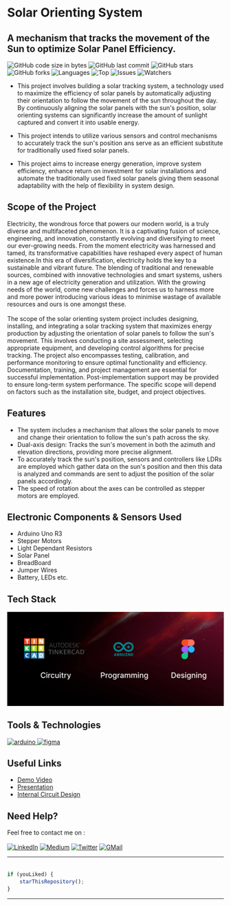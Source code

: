 # Solar Orienting System
## A mechanism that tracks the movement of the Sun to optimize Solar Panel Efficiency.

![GitHub code size in bytes](https://img.shields.io/github/languages/code-size/Raj82862/SOS)
![GitHub last commit](https://img.shields.io/github/last-commit/Raj82862/SOS)
![GitHub stars](https://img.shields.io/packagist/stars/Raj82862/SOS)
![GitHub forks](https://img.shields.io/github/forks/Raj82862/SOS)
![Languages](https://img.shields.io/sourceforge/languages/SOS)
![Top](https://img.shields.io/github/languages/top/Raj82862/SOS)
![Issues](https://img.shields.io/github/issues/Raj82862/SOS)
![Watchers](https://img.shields.io/github/watchers/Raj82862/SOS)

* This project involves building a solar tracking system, a technology used to maximize the efficiency of solar panels by automatically adjusting their orientation to follow the movement of the sun throughout the day. By continuously aligning the solar panels with the sun's position, solar orienting systems can significantly increase the amount of sunlight captured and convert it into usable energy.

* This project intends to utilize various sensors and control mechanisms to accurately track the sun's position ans serve as an efficient substitute for traditionally used fixed solar panels.

* This project aims to increase energy generation, improve system efficiency, enhance return on investment for solar installations and automate the traditionally used fixed solar panels giving them seasonal adaptability with the help of flexibility in system design. 

## Scope of the Project 
Electricity, the wondrous force that powers our modern world, is a truly diverse and multifaceted phenomenon. It is a captivating fusion of science, engineering, and innovation, constantly evolving and diversifying to meet our ever-growing needs. From the moment electricity was harnessed and tamed, its transformative capabilities have reshaped every aspect of human existence.In this era of diversification, electricity holds the key to a sustainable and vibrant future. The blending of traditional and renewable sources, combined with innovative technologies and smart systems, ushers in a new age of electricity generation and utilization. With the growing needs of the world, come new challenges and forces us to harness more and more power introducing various ideas to minimise wastage of available resources and ours is one amongst these.
<br /><br />
The scope of the solar orienting system project includes designing, installing, and integrating a solar tracking system that maximizes energy production by adjusting the orientation of solar panels to follow the sun's movement. This involves conducting a site assessment, selecting appropriate equipment, and developing control algorithms for precise tracking. The project also encompasses testing, calibration, and performance monitoring to ensure optimal functionality and efficiency. Documentation, training, and project management are essential for successful implementation. Post-implementation support may be provided to ensure long-term system performance. The specific scope will depend on factors such as the installation site, budget, and project objectives.

## Features
   - The system includes a mechanism that allows the solar panels to move and change their orientation to follow the sun's path across the sky.
   - Dual-axis design: Tracks the sun's movement in both the azimuth and elevation directions, providing more precise alignment.
   - To accurately track the sun's position, sensors and controllers like LDRs are employed which gather data on the sun's position and then this data is analyzed and commands are sent to adjust the position of the solar panels accordingly.
   - The speed of rotation about the axes can be controlled as stepper motors are employed.
   
## Electronic Components & Sensors Used
   - Arduino Uno R3
   - Stepper Motors
   - Light Dependant Resistors
   - Solar Panel
   - BreadBoard
   - Jumper Wires
   - Battery, LEDs etc.

## Tech Stack

![image](https://github.com/Raj82862/SOS/blob/main/TechStack.png)

## Tools & Technologies
<p align="left"> 
<a href="https://www.arduino.cc/" target="_blank"> <img src="https://cdn.worldvectorlogo.com/logos/arduino-1.svg" alt="arduino" width="40" height="40"/> </a>
<a href="https://www.figma.com/" target="_blank"> <img src="https://www.vectorlogo.zone/logos/figma/figma-icon.svg" alt="figma" width="40" height="40"/> </a>
</p>


## Useful Links

- [Demo Video]()
- [Presentation]()
- [Internal Circuit Design]()

## Need Help?

Feel free to contact me on : <br /><br />
[![LinkedIn](https://img.shields.io/badge/LinkedIn-0077B5?style=for-the-badge&logo=linkedin&logoColor=white)](https://www.linkedin.com/in/raj-more-50b543202/) [![Medium](https://img.shields.io/badge/Medium-12100E?style=for-the-badge&logo=medium&logoColor=white)](https://medium.com/@rajenterprises.pm) [![Twitter](https://img.shields.io/badge/Twitter-1DA1F2?style=for-the-badge&logo=twitter&logoColor=white)](https://twitter.com/RajMore06) [![GMail](https://img.shields.io/badge/Gmail-D14836?style=for-the-badge&logo=gmail&logoColor=white)](mailto:rajm.ug20.ece@nitp.ac.in)

---------

```javascript

if (youLiked) {
    starThisRepository();
}

```

-----------

